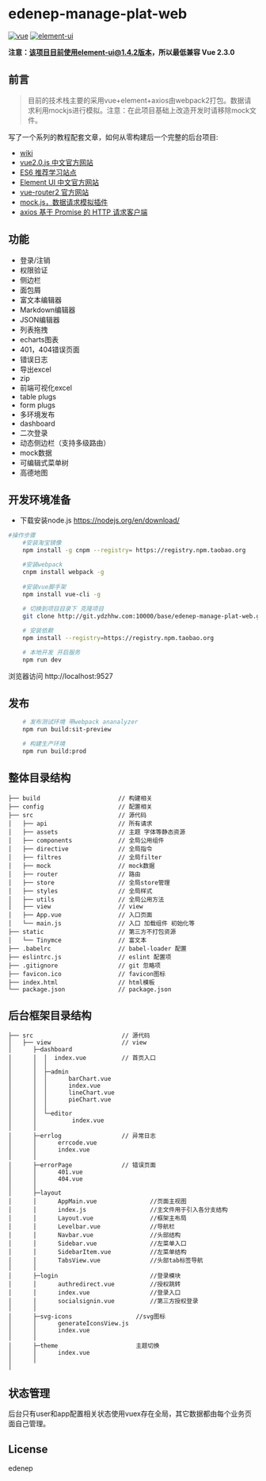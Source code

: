 # edenep-manage-plat-web #
[![vue](https://img.shields.io/badge/vue-2.4.2-brightgreen.svg)](https://github.com/vuejs/vue)
[![element-ui](https://img.shields.io/badge/element--ui-1.4.2-brightgreen.svg)](https://github.com/ElemeFE/element)

**注意：该项目目前使用element-ui@1.4.2版本，所以最低兼容 Vue 2.3.0**

## 前言
> 目前的技术栈主要的采用vue+element+axios由webpack2打包。数据请求利用mockjs进行模拟。注意：在此项目基础上改造开发时请移除mock文件。


写了一个系列的教程配套文章，如何从零构建后一个完整的后台项目:

 - [wiki](http://wiki.ydzhhw.com:10010/doc/p2r1sKCQ0)
 - [vue2.0.js 中文官方网站](https://cn.vuejs.org/)
 - [ES6 推荐学习站点](http://es6.ruanyifeng.com/)
 - [Element UI 中文官方网站](http://element.eleme.io/#/zh-CN)
 - [vue-router2 官方网站](https://router.vuejs.org/zh-cn/)
 - [mock.js，数据请求模拟插件](http://mockjs.com/)
 - [axios 基于 Promise 的 HTTP 请求客户端](http://blog.csdn.net/binginsist/article/details/65630547)


## 功能
- 登录/注销
- 权限验证
- 侧边栏
- 面包屑
- 富文本编辑器
- Markdown编辑器
- JSON编辑器
- 列表拖拽
- echarts图表
- 401，404错误页面
- 错误日志
- 导出excel
- zip
- 前端可视化excel
- table plugs
- form plugs
- 多环境发布
- dashboard
- 二次登录
- 动态侧边栏（支持多级路由）
- mock数据
- 可编辑式菜单树
- 高德地图

## 开发环境准备
- 下载安装node.js
https://nodejs.org/en/download/
```bash
#操作步骤
    #安装淘宝镜像
    npm install -g cnpm --registry= https://registry.npm.taobao.org

    #安装webpack
    cnpm install webpack -g
    
    #安装vue脚手架
    npm install vue-cli -g
    
    # 切换到项目目录下 克隆项目
    git clone http://git.ydzhhw.com:10000/base/edenep-manage-plat-web.git

    # 安装依赖
    npm install --registry=https://registry.npm.taobao.org

    # 本地开发 开启服务
    npm run dev
```
浏览器访问 http://localhost:9527

## 发布
```bash
    # 发布测试环境 带webpack ananalyzer
    npm run build:sit-preview

    # 构建生产环境
    npm run build:prod
```

## 整体目录结构
```shell
├── build                      // 构建相关  
├── config                     // 配置相关
├── src                        // 源代码
│   ├── api                    // 所有请求
│   ├── assets                 // 主题 字体等静态资源
│   ├── components             // 全局公用组件
│   ├── directive              // 全局指令
│   ├── filtres                // 全局filter
│   ├── mock                   // mock数据
│   ├── router                 // 路由
│   ├── store                  // 全局store管理
│   ├── styles                 // 全局样式
│   ├── utils                  // 全局公用方法
│   ├── view                   // view
│   ├── App.vue                // 入口页面
│   └── main.js                // 入口 加载组件 初始化等
├── static                     // 第三方不打包资源
│   └── Tinymce                // 富文本
├── .babelrc                   // babel-loader 配置
├── eslintrc.js                // eslint 配置项
├── .gitignore                 // git 忽略项
├── favicon.ico                // favicon图标
├── index.html                 // html模板
└── package.json               // package.json

```
## 后台框架目录结构
```shell
├── src                         // 源代码
│   ├── view                    // view
│      ├─dashboard
│      │  │  index.vue          // 首页入口
│      │  │  
│      │  ├─admin
│      │  │      barChart.vue
│      │  │      index.vue
│      │  │      lineChart.vue
│      │  │      pieChart.vue
│      │  │      
│      │  └─editor
│      │          index.vue
│      │          
│      ├─errlog                 // 异常日志
│      │      errcode.vue
│      │      index.vue
│      │      
│      ├─errorPage              // 错误页面
│      │      401.vue
│      │      404.vue
│      │      
│      ├─layout
│      │      AppMain.vue               //页面主视图
│      │      index.js                  //主文件用于引入各分支结构
│      │      Layout.vue                //框架主布局
│      │      Levelbar.vue              //导航栏
│      │      Navbar.vue                //头部结构
│      │      Sidebar.vue               //左菜单入口
│      │      SidebarItem.vue           //左菜单结构
│      │      TabsView.vue              //头部tab标签导航
│      │      
│      ├─login                          //登录模块
│      │      authredirect.vue          //授权跳转
│      │      index.vue                 //登录入口
│      │      socialsignin.vue          //第三方授权登录
│      │      
│      ├─svg-icons                  //svg图标
│      │      generateIconsView.js
│      │      index.vue
│      │      
│      ├─theme                      主题切换
│      │      index.vue
│      │      
│         

```

## 状态管理
后台只有user和app配置相关状态使用vuex存在全局，其它数据都由每个业务页面自己管理。

## License

edenep
